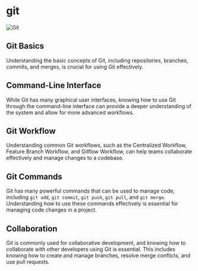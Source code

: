 # git

![Git](https://img.shields.io/badge/Git-F05032?style=for-the-badge&logo=Git&logoColor=F05032&labelColor=gray)

## Git Basics

Understanding the basic concepts of Git, including repositories, branches, commits, and merges, is crucial for using Git effectively.

## Command-Line Interface

While Git has many graphical user interfaces, knowing how to use Git through the command-line interface can provide a deeper understanding of the system and allow for more advanced workflows.

## Git Workflow

Understanding common Git workflows, such as the Centralized Workflow, Feature Branch Workflow, and Gitflow Workflow, can help teams collaborate effectively and manage changes to a codebase.

## Git Commands

Git has many powerful commands that can be used to manage code, including `git add`, `git commit`, `git push`, `git pull`, and `git merge`. Understanding how to use these commands effectively is essential for managing code changes in a project.

## Collaboration

Git is commonly used for collaborative development, and knowing how to collaborate with other developers using Git is essential. This includes knowing how to create and manage branches, resolve merge conflicts, and use pull requests.
